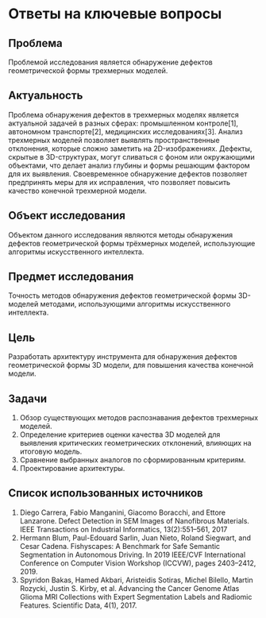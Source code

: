 # Ответы на ключевые вопросы
## Проблема
Проблемой исследования является обнаружение дефектов геометрической формы трехмерных моделей.

## Актуальность
Проблема обнаружения дефектов в трехмерных моделях является актуальной задачей в разных сферах: промышленном контроле[1], автономном транспорте[2], медицинских исследованиях[3]. Анализ трехмерных моделей позволяет выявлять пространственные отклонения, которые сложно заметить на 2D-изображениях. Дефекты, скрытые в 3D-структурах, могут сливаться с фоном или окружающими объектами, что делает анализ глубины и формы решающим фактором для их выявления. Своевременное обнаружение дефектов позволяет предпринять меры для их исправления, что позволяет повысить качество конечной трехмерной модели.

## Объект исследования
Объектом данного исследования являются методы обнаружения дефектов геометрической формы трёхмерных моделей, использующие алгоритмы искусственного интеллекта.

## Предмет исследования
Точность методов обнаружения дефектов геометрической формы 3D-моделей методами, использующими алгоритмы искусственного интеллекта.

## Цель
Разработать архитектуру инструмента для обнаружения дефектов геометрической формы 3D модели, для повышения качества конечной модели.

## Задачи
1. Обзор существующих методов распознавания дефектов трехмерных моделей.
2. Определение критериев оценки качества 3D моделей для выявления критических геометрических отклонений, влияющих на итоговую модель.
3. Сравнение выбранных аналогов по сформированным критериям.
4. Проектирование архитектуры.

## Список использованных источников
1. Diego Carrera, Fabio Manganini, Giacomo Boracchi, and Ettore Lanzarone. Defect Detection in SEM Images of Nanofibrous Materials. IEEE Transactions on Industrial Informatics, 13(2):551–561, 2017
2. Hermann Blum, Paul-Edouard Sarlin, Juan Nieto, Roland Siegwart, and Cesar Cadena. Fishyscapes: A Benchmark for Safe Semantic Segmentation in Autonomous Driving. In 2019 IEEE/CVF International Conference on Computer Vision Workshop (ICCVW), pages 2403–2412, 2019.
3. Spyridon Bakas, Hamed Akbari, Aristeidis Sotiras, Michel Bilello, Martin Rozycki, Justin S. Kirby, et al. Advancing the Cancer Genome Atlas Glioma MRI Collections with Expert Segmentation Labels and Radiomic Features. Scientific Data, 4(1), 2017.